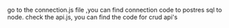 go to the connection.js file ,you can find connection code to postres sql to node.
check the api.js, you can find the code for crud api's

